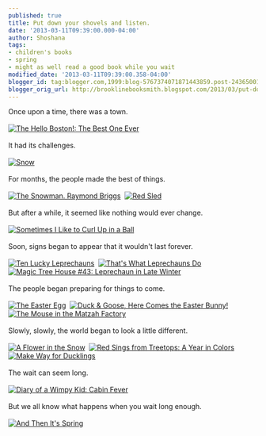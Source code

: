 ```yaml
---
published: true
title: Put down your shovels and listen.
date: '2013-03-11T09:39:00.000-04:00'
author: Shoshana
tags:
- children's books
- spring
- might as well read a good book while you wait
modified_date: '2013-03-11T09:39:00.358-04:00'
blogger_id: tag:blogger.com,1999:blog-5767374071871443859.post-2436500132470610313
blogger_orig_url: http://brooklinebooksmith.blogspot.com/2013/03/put-down-your-shovels-and-listen.html
---
```


Once upon a time, there was a town.<br /><br /><a href="http://www.brooklinebooksmith-shop.com/book/v/9780981943008"><img src="http://images.booksense.com/images/books/008/943/FC9780981943008.JPG" title="The Hello Boston!: The Best One Ever" /></a><br /><br />It had its challenges.<br /><br /><a href="http://www.brooklinebooksmith-shop.com/book/v/9780374468620"><img src="http://images.booksense.com/images/books/620/468/FC9780374468620.JPG" title="Snow" /></a><br /><br />For months, the people made the best of things.<br /><br /><a href="http://www.brooklinebooksmith-shop.com/book/v/9780141340098"><img src="http://images.booksense.com/images/books/098/340/FC9780141340098.JPG" title="The Snowman. Raymond Briggs" /></a>&nbsp; <a href="http://www.brooklinebooksmith-shop.com/book/v/9781442420076"><img src="http://images.booksense.com/images/books/076/420/FC9781442420076.JPG" title="Red Sled" /></a><br /><br />But after a while, it seemed like nothing would ever change.<br /><br /><a href="http://www.brooklinebooksmith-shop.com/book/v/9780806979434"><img src="http://images.booksense.com/images/books/434/979/FC9780806979434.JPG" title="Sometimes I Like to Curl Up in a Ball" /></a><br /><br />Soon, signs began to appear that it wouldn't last forever.<br /><br /><a href="http://www.brooklinebooksmith-shop.com/book/v/9780545436489"><img src="http://images.booksense.com/images/books/489/436/FC9780545436489.JPG" title="Ten Lucky Leprechauns" /></a>&nbsp; <a href="http://www.brooklinebooksmith-shop.com/book/v/9780547076737"><img src="http://images.booksense.com/images/books/737/076/FC9780547076737.JPG" title="That's What Leprechauns Do" /></a>&nbsp;&nbsp;<a href="http://www.brooklinebooksmith-shop.com/book/v/9780375856518"><img src="http://images.booksense.com/images/books/518/856/FC9780375856518.JPG" title="Magic Tree House #43: Leprechaun in Late Winter" /></a>&nbsp; <br /><br />The people began preparing for things to come.<br /><br /><a href="http://www.brooklinebooksmith-shop.com/book/v/9780399252389"><img src="http://images.booksense.com/images/books/389/252/FC9780399252389.JPG" title="The Easter Egg" /></a>&nbsp; <a href="http://www.brooklinebooksmith-shop.com/book/v/9780375872808"><img src="http://images.booksense.com/images/books/808/872/FC9780375872808.JPG" title="Duck &amp; Goose, Here Comes the Easter Bunny!" /></a> <a href="http://www.brooklinebooksmith-shop.com/book/v/9781580130486"><img src="http://images.booksense.com/images/books/486/130/FC9781580130486.JPG" title="The Mouse in the Matzah Factory" /></a>&nbsp;<a class="thickbox initThickbox-processed" href="http://images.indiebound.com/929/130/9781580130929.jpg" jquery1362922365691="2" rel="field_image_cache_0" title="It's Seder Time!"><img src="http://images.booksense.com/images/books/929/130/FC9781580130929.JPG" title="" /></a><br /><br />Slowly, slowly,&nbsp;the world began to look a little different.<br /><br /><a href="http://www.brooklinebooksmith-shop.com/book/v/9781402277405"><img src="http://images.booksense.com/images/books/405/277/FC9781402277405.JPG" title="A Flower in the Snow" /></a>&nbsp; <a href="http://www.brooklinebooksmith-shop.com/book/v/9780547014944"><img src="http://images.booksense.com/images/books/944/014/FC9780547014944.JPG" title="Red Sings from Treetops: A Year in Colors" /></a>&nbsp;&nbsp;<a href="http://www.brooklinebooksmith-shop.com/book/v/9780670451494"><img src="http://images.booksense.com/images/books/494/451/FC9780670451494.JPG" title="Make Way for Ducklings" /></a><br /><br />The wait can seem long.<br /><br /><a href="http://www.brooklinebooksmith-shop.com/book/v/9781419702235"><img src="http://images.booksense.com/images/books/235/702/FC9781419702235.JPG" title="Diary of a Wimpy Kid: Cabin Fever" /></a><br /><br />But we all&nbsp;know what happens when you wait long enough.<br /><br /><a href="http://www.brooklinebooksmith-shop.com/book/v/9781596436244"><img src="http://images.booksense.com/images/books/244/436/FC9781596436244.JPG" title="And Then It's Spring" /></a>